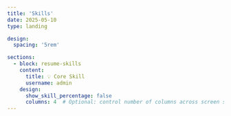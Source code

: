 ```yaml
---
title: 'Skills'
date: 2025-05-10
type: landing

design:
  spacing: '5rem'

sections:
  - block: resume-skills
    content:
      title: 💡 Core Skill
      username: admin
    design:
      show_skill_percentage: false
      columns: 4  # Optional: control number of columns across screen sizes
---
```

